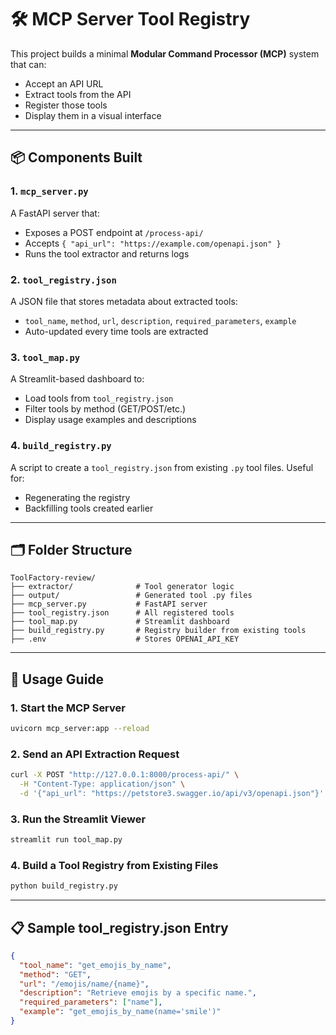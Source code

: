 # 🛠️ MCP Server Tool Registry

This project builds a minimal **Modular Command Processor (MCP)** system that can:
- Accept an API URL
- Extract tools from the API
- Register those tools
- Display them in a visual interface

---

## 📦 Components Built

### 1. `mcp_server.py`
A FastAPI server that:
- Exposes a POST endpoint at `/process-api/`
- Accepts `{ "api_url": "https://example.com/openapi.json" }`
- Runs the tool extractor and returns logs

### 2. `tool_registry.json`
A JSON file that stores metadata about extracted tools:
- `tool_name`, `method`, `url`, `description`, `required_parameters`, `example`
- Auto-updated every time tools are extracted

### 3. `tool_map.py`
A Streamlit-based dashboard to:
- Load tools from `tool_registry.json`
- Filter tools by method (GET/POST/etc.)
- Display usage examples and descriptions

### 4. `build_registry.py`
A script to create a `tool_registry.json` from existing `.py` tool files.
Useful for:
- Regenerating the registry
- Backfilling tools created earlier

---

## 🗂 Folder Structure

```
ToolFactory-review/
├── extractor/              # Tool generator logic
├── output/                 # Generated tool .py files
├── mcp_server.py           # FastAPI server
├── tool_registry.json      # All registered tools
├── tool_map.py             # Streamlit dashboard
├── build_registry.py       # Registry builder from existing tools
├── .env                    # Stores OPENAI_API_KEY
```

---

## 🚀 Usage Guide

### 1. Start the MCP Server
```bash
uvicorn mcp_server:app --reload
```

### 2. Send an API Extraction Request
```bash
curl -X POST "http://127.0.0.1:8000/process-api/" \
  -H "Content-Type: application/json" \
  -d '{"api_url": "https://petstore3.swagger.io/api/v3/openapi.json"}'
```

### 3. Run the Streamlit Viewer
```bash
streamlit run tool_map.py
```

### 4. Build a Tool Registry from Existing Files
```bash
python build_registry.py
```

---

## 📋 Sample tool_registry.json Entry
```json
{
  "tool_name": "get_emojis_by_name",
  "method": "GET",
  "url": "/emojis/name/{name}",
  "description": "Retrieve emojis by a specific name.",
  "required_parameters": ["name"],
  "example": "get_emojis_by_name(name='smile')"
}
```